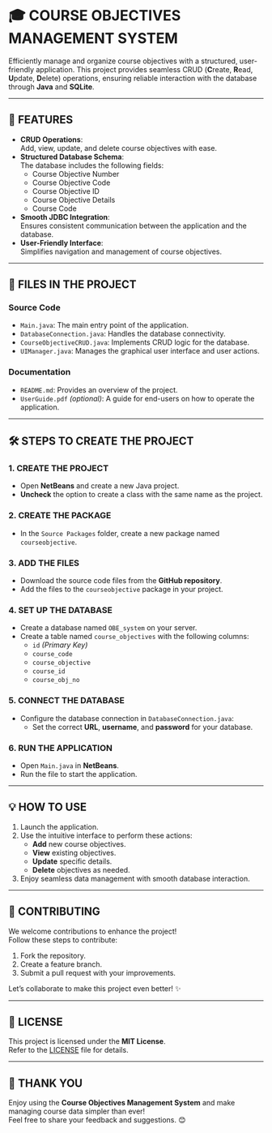 # 🎓 COURSE OBJECTIVES MANAGEMENT SYSTEM

Efficiently manage and organize course objectives with a structured, user-friendly application. This project provides seamless CRUD (**C**reate, **R**ead, **U**pdate, **D**elete) operations, ensuring reliable interaction with the database through **Java** and **SQLite**.

---

## 🚀 FEATURES

- **CRUD Operations**:  
  Add, view, update, and delete course objectives with ease.  
- **Structured Database Schema**:  
  The database includes the following fields:
  - Course Objective Number
  - Course Objective Code
  - Course Objective ID
  - Course Objective Details
  - Course Code
- **Smooth JDBC Integration**:  
  Ensures consistent communication between the application and the database.  
- **User-Friendly Interface**:  
  Simplifies navigation and management of course objectives.

---

## 📂 FILES IN THE PROJECT

### Source Code
- `Main.java`: The main entry point of the application.
- `DatabaseConnection.java`: Handles the database connectivity.
- `CourseObjectiveCRUD.java`: Implements CRUD logic for the database.
- `UIManager.java`: Manages the graphical user interface and user actions.

### Documentation
- `README.md`: Provides an overview of the project.
- `UserGuide.pdf` *(optional)*: A guide for end-users on how to operate the application.

---

## 🛠️ STEPS TO CREATE THE PROJECT

### 1. CREATE THE PROJECT
- Open **NetBeans** and create a new Java project.
- **Uncheck** the option to create a class with the same name as the project.

### 2. CREATE THE PACKAGE
- In the `Source Packages` folder, create a new package named `courseobjective`.

### 3. ADD THE FILES
- Download the source code files from the **GitHub repository**.
- Add the files to the `courseobjective` package in your project.

### 4. SET UP THE DATABASE
- Create a database named `OBE_system` on your server.
- Create a table named `course_objectives` with the following columns:
  - `id` *(Primary Key)*
  - `course_code`
  - `course_objective`
  - `course_id`
  - `course_obj_no`

### 5. CONNECT THE DATABASE
- Configure the database connection in `DatabaseConnection.java`:
  - Set the correct **URL**, **username**, and **password** for your database.

### 6. RUN THE APPLICATION
- Open `Main.java` in **NetBeans**.
- Run the file to start the application.

---

## 💡 HOW TO USE

1. Launch the application.  
2. Use the intuitive interface to perform these actions:
   - **Add** new course objectives.  
   - **View** existing objectives.  
   - **Update** specific details.  
   - **Delete** objectives as needed.  
3. Enjoy seamless data management with smooth database interaction.

---

## 🌟 CONTRIBUTING

We welcome contributions to enhance the project!  
Follow these steps to contribute:
1. Fork the repository.
2. Create a feature branch.
3. Submit a pull request with your improvements.

Let’s collaborate to make this project even better! ✨

---

## 📜 LICENSE

This project is licensed under the **MIT License**.  
Refer to the [LICENSE](LICENSE) file for details.

---

## 🎉 THANK YOU

Enjoy using the **Course Objectives Management System** and make managing course data simpler than ever!  
Feel free to share your feedback and suggestions. 😊
